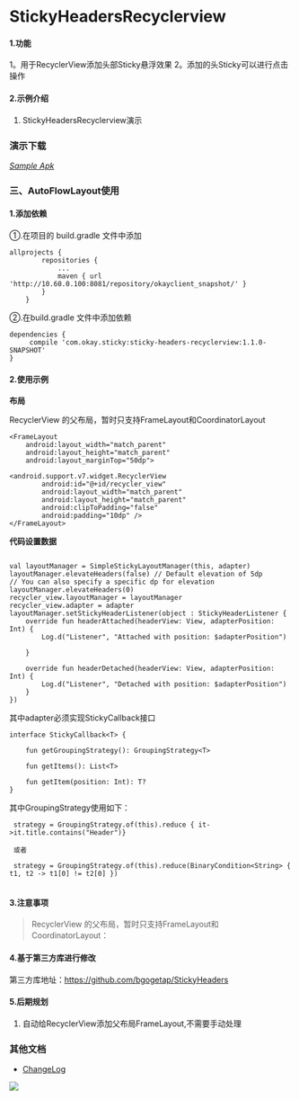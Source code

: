 # StickyHeadersRecyclerview

#### 1.功能

1。用于RecyclerView添加头部Sticky悬浮效果
2。添加的头Sticky可以进行点击操作


#### 2.示例介绍
1. StickyHeadersRecyclerview演示


### 演示下载
[*Sample Apk*](http://git.okjiaoyu.cn/stu/stickyheadersrecyclerview/raw/master/apk/app-debug.apk)

### 三、AutoFlowLayout使用

#### 1.添加依赖

①.在项目的 build.gradle 文件中添加
```
allprojects {
		repositories {
			...
			maven { url 'http://10.60.0.100:8081/repository/okayclient_snapshot/' }
		}
	}
```
②.在build.gradle 文件中添加依赖
```
dependencies {
	 compile 'com.okay.sticky:sticky-headers-recyclerview:1.1.0-SNAPSHOT'
}
```


#### 2.使用示例
**布局**

RecyclerView 的父布局，暂时只支持FrameLayout和CoordinatorLayout

```
<FrameLayout
    android:layout_width="match_parent"
    android:layout_height="match_parent"
    android:layout_marginTop="50dp">

<android.support.v7.widget.RecyclerView
        android:id="@+id/recycler_view"
        android:layout_width="match_parent"
        android:layout_height="match_parent"
        android:clipToPadding="false"
        android:padding="10dp" />
</FrameLayout>
```
**代码设置数据**
```

val layoutManager = SimpleStickyLayoutManager(this, adapter)
layoutManager.elevateHeaders(false) // Default elevation of 5dp
// You can also specify a specific dp for elevation
layoutManager.elevateHeaders(0)
recycler_view.layoutManager = layoutManager
recycler_view.adapter = adapter
layoutManager.setStickyHeaderListener(object : StickyHeaderListener {
    override fun headerAttached(headerView: View, adapterPosition: Int) {
        Log.d("Listener", "Attached with position: $adapterPosition")
        
    }

    override fun headerDetached(headerView: View, adapterPosition: Int) {
        Log.d("Listener", "Detached with position: $adapterPosition")
    }
})

```

其中adapter必须实现StickyCallback接口

```
interface StickyCallback<T> {

    fun getGroupingStrategy(): GroupingStrategy<T>

    fun getItems(): List<T>

    fun getItem(position: Int): T?
}

```


其中GroupingStrategy使用如下：

```
 strategy = GroupingStrategy.of(this).reduce { it->it.title.contains("Header")}
 
 或者
 
 strategy = GroupingStrategy.of(this).reduce(BinaryCondition<String> { t1, t2 -> t1[0] != t2[0] })
   
```


#### 3.注意事项

> RecyclerView 的父布局，暂时只支持FrameLayout和CoordinatorLayout：


#### 4.基于第三方库进行修改

第三方库地址：https://github.com/bgogetap/StickyHeaders



#### 5.后期规划

1. 自动给RecyclerView添加父布局FrameLayout,不需要手动处理


### 其他文档
* [ChangeLog](http://git.okjiaoyu.cn/stu/stickyheadersrecyclerview/blob/master/document/CHANGE_LOG.MD)



![](http://git.okjiaoyu.cn/stu/stickyheadersrecyclerview/raw/master/image/author.png)